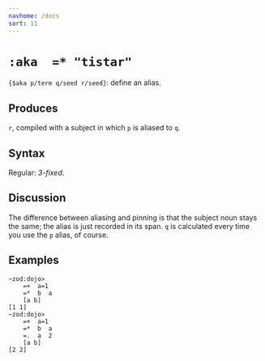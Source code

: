 ```yaml
---
navhome: /docs
sort: 11
---
```


# `:aka  =* "tistar"`

`{$aka p/term q/seed r/seed}`: define an alias.

## Produces

`r`, compiled with a subject in which `p` is aliased to `q`.

## Syntax

Regular: *3-fixed*.

## Discussion

The difference between aliasing and pinning is that the subject
noun stays the same; the alias is just recorded in its span.
`q` is calculated every time you use the `p` alias, of course.

## Examples

```
~zod:dojo> 
    =+  a=1
    =*  b  a
    [a b]
[1 1]
~zod:dojo> 
    =+  a=1
    =*  b  a
    =.  a  2
    [a b]
[2 2]
```
